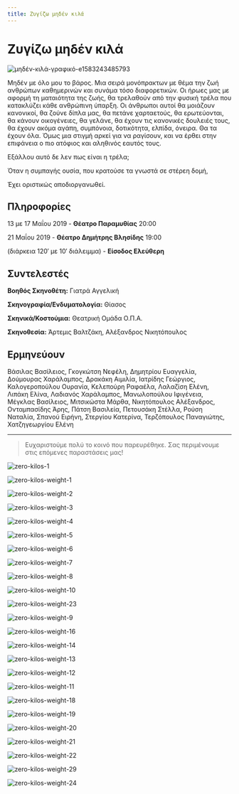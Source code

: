 ```yaml
---
title: Ζυγίζω μηδέν κιλά
---
```


# Ζυγίζω μηδέν κιλά

![μηδέν-κιλά-γραφικό-e1583243485793](https://github.com/theatrikiopa/theatrikiopa.eu/assets/16403754/6241cebb-9ec4-4f2b-bca6-2ce160714756)

Μηδέν με όλο μου το βάρος. Μια σειρά μονόπρακτων με θέμα την ζωή ανθρώπων καθημερινών και συνάμα τόσο διαφορετικών. Οι ήρωες μας με αφορμή τη ματαιότητα της ζωής, θα τρελαθούν από την φυσική τρέλα που κατακλύζει κάθε ανθρώπινη ύπαρξη. Οι άνθρωποι αυτοί θα μοιάζουν κανονικοί, θα ζούνε δίπλα μας, θα πετάνε χαρταετούς, θα ερωτεύονται, θα κάνουν οικογένειες, θα γελάνε, θα έχουν τις κανονικές δουλειές τους, θα έχουν ακόμα αγάπη, συμπόνοια, δοτικότητα, ελπίδα, όνειρα. Θα τα έχουν όλα. Όμως μια στιγμή αρκεί για να ραγίσουν, και να έρθει στην επιφάνεια ο πιο ατόφιος και αληθινός εαυτός τους.

Εξάλλου αυτό δε λεν πως είναι η τρέλα;

Όταν η συμπαγής ουσία, που κρατούσε τα γνωστά σε στέρεη δομή,

Έχει οριστικώς αποδιοργανωθεί.

## Πληροφορίες
13 με 17 Μαΐου 2019 - **Θέατρο Παραμυθίας** 20:00

21 Μαΐου 2019 - **Θέατρο Δημήτρης Βλησίδης** 19:00

(διάρκεια 120′ με 10′ διάλειμμα) - **Είσοδος Ελεύθερη**

## Συντελεστές
**Βοηθός Σκηνοθέτη:** Γιατρά Αγγελική

**Σκηνογραφία/Ενδυματολογία:** Θίασος

**Σκηνικά/Κοστούμια:** Θεατρική Ομάδα Ο.Π.Α.

**Σκηνοθεσία:** Άρτεμις Βαλτζάκη, Αλέξανδρος Νικητόπουλος

## Ερμηνεύουν
Βάσιλας Βασίλειος, Γκογκώτση Νεφέλη, Δημητρίου Ευαγγελία, Δούμουρας Χαράλαμπος, Δρακάκη Αιμιλία, Ιατρίδης Γεώργιος, Καλογεροπούλου Ουρανία, Κελεπούρη Ραφαέλα, Λαλαζίση Ελένη, Λιπάκη Ελίνα, Λαδιανός Χαράλαμπος, Μανωλοπούλου Ιφιγένεια, Μέγκλας Βασίλειος, Μιτσικώστα Μάρθα, Νικητόπουλος Αλέξανδρος, Ονταμπασίδης Άρης, Πάτση Βασιλεία, Πετουσάκη Στέλλα, Ρούση Ναταλία, Σπανού Ειρήνη, Στεργίου Κατερίνα, Τερζόπουλος Παναγιώτης, Χατζηγεωργίου Ελένη

***

> Ευχαριστούμε πολύ το κοινό που παρευρέθηκε.
> Σας περιμένουμε στις επόμενες παραστάσεις μας!

![zero-kilos-1](https://github.com/theatrikiopa/theatrikiopa.eu/assets/16403754/db646a17-9673-474e-bd0b-3e4b45912794)

![zero-kilos-weight-1](https://github.com/theatrikiopa/theatrikiopa.eu/assets/16403754/8d9cba0e-aa91-4baf-b0a0-d3fa8000060c)

![zero-kilos-weight-2](https://github.com/theatrikiopa/theatrikiopa.eu/assets/16403754/10d9307f-c48d-4b64-9d19-ef3a666e1477)

![zero-kilos-weight-3](https://github.com/theatrikiopa/theatrikiopa.eu/assets/16403754/09471591-37ba-4b99-b7cd-8cb4472bb34b)

![zero-kilos-weight-4](https://github.com/theatrikiopa/theatrikiopa.eu/assets/16403754/f264cd91-fd57-4c8a-ab84-c4e4d9f31fb7)

![zero-kilos-weight-5](https://github.com/theatrikiopa/theatrikiopa.eu/assets/16403754/57468f0a-a102-4b33-a7b0-79f7d7e77d43)

![zero-kilos-weight-6](https://github.com/theatrikiopa/theatrikiopa.eu/assets/16403754/48792f31-ef07-4ec6-84fa-bfee609af704)

![zero-kilos-weight-7](https://github.com/theatrikiopa/theatrikiopa.eu/assets/16403754/83f854e2-7a68-4d56-8b7a-479297a7a1b4)

![zero-kilos-weight-8](https://github.com/theatrikiopa/theatrikiopa.eu/assets/16403754/6a7d06ca-42e6-42ac-8e16-089f25ee69d2)

![zero-kilos-weight-10](https://github.com/theatrikiopa/theatrikiopa.eu/assets/16403754/6be27bf0-956a-4ea9-8582-2f5b821925fd)

![zero-kilos-weight-23](https://github.com/theatrikiopa/theatrikiopa.eu/assets/16403754/2990ae42-8baa-4854-8a36-81b054a1286c)

![zero-kilos-weight-9](https://github.com/theatrikiopa/theatrikiopa.eu/assets/16403754/34745c09-6772-44a9-b3d8-0f65d942f70a)

![zero-kilos-weight-16](https://github.com/theatrikiopa/theatrikiopa.eu/assets/16403754/a2b833ec-c3d5-441a-a19f-a68faffcf8bf)

![zero-kilos-weight-14](https://github.com/theatrikiopa/theatrikiopa.eu/assets/16403754/cfada520-e7e5-4f90-99c1-92c4c3f12078)

![zero-kilos-weight-13](https://github.com/theatrikiopa/theatrikiopa.eu/assets/16403754/53ace8ff-10fb-44ac-b441-f1c3625ab24d)

![zero-kilos-weight-12](https://github.com/theatrikiopa/theatrikiopa.eu/assets/16403754/607aa865-2716-4bc5-b362-ecedb7062d24)

![zero-kilos-weight-11](https://github.com/theatrikiopa/theatrikiopa.eu/assets/16403754/d6156d9c-b738-4886-8c33-c1e417b7df58)

![zero-kilos-weight-18](https://github.com/theatrikiopa/theatrikiopa.eu/assets/16403754/c29ef3a7-a030-454b-99e8-2896ca70738c)

![zero-kilos-weight-19](https://github.com/theatrikiopa/theatrikiopa.eu/assets/16403754/9c6ef831-7351-4141-a98d-0c903f3afea1)

![zero-kilos-weight-20](https://github.com/theatrikiopa/theatrikiopa.eu/assets/16403754/b42c1db6-0c1f-4416-9a01-652a71b6bcff)

![zero-kilos-weight-21](https://github.com/theatrikiopa/theatrikiopa.eu/assets/16403754/1e56b260-f3e3-4806-871a-ad0d9ed51ba6)

![zero-kilos-weight-22](https://github.com/theatrikiopa/theatrikiopa.eu/assets/16403754/efc96a69-c74c-426c-90a7-84f47a92d7d9)

![zero-kilos-weight-29](https://github.com/theatrikiopa/theatrikiopa.eu/assets/16403754/7cad2764-fdef-4d56-b325-0327b39fc0d8)

![zero-kilos-weight-24](https://github.com/theatrikiopa/theatrikiopa.eu/assets/16403754/b4c744c8-bc88-42b9-9b11-837b9125e7f2)
